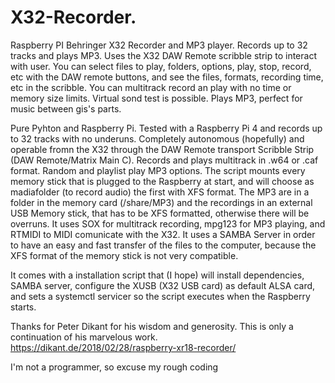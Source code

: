 # X32-Recorder.
Raspberry PI Behringer X32 Recorder and MP3 player. Records up to 32 tracks and plays MP3. Uses the X32 DAW Remote scribble strip to interact with user.
You can select files to play, folders, options, play, stop, record, etc with the DAW remote buttons, and see the files, formats, recording time, etc in the scribble.
You can multitrack record an play with no time or memory size limits. Virtual sond test is possible.
Plays MP3, perfect for music between gis's parts.

Pure Pyhton and Raspberry Pi. Tested with a Raspberry Pi 4 and records up to 32 tracks with no underuns.
Completely autonomous (hopefully) and operable fromn the X32 through the DAW Remote transport Scribble Strip (DAW Remote/Matrix Main C).
Records and plays multitrack in .w64 or .caf format.
Random and playlist play MP3 options.
The script mounts every memory stick that is plugged to the Raspberry at start, and will choose as madiafolder (to record audio) the first with XFS format.
The MP3 are in a folder in the memory card (/share/MP3) and the recordings in an external USB Memory stick, that has to be XFS formatted, otherwise there will be overruns.
It uses SOX for multitrack recording, mpg123 for MP3 playing, and RTMIDI to MIDI comunicate with the X32.
It uses a SAMBA Server in order to have an easy and fast transfer of the files to the computer, because the XFS format of the memory stick is not very compatible.

It comes with a installation script that (I hope) will install dependencies, SAMBA server, configure the XUSB (X32 USB card) as default ALSA card, and sets a systemctl servicer so the script executes when the Raspberry starts.

Thanks for Peter Dikant for his wisdom and generosity.
This is only a continuation of his marvelous work.
https://dikant.de/2018/02/28/raspberry-xr18-recorder/

I'm not a programmer, so excuse my rough coding
